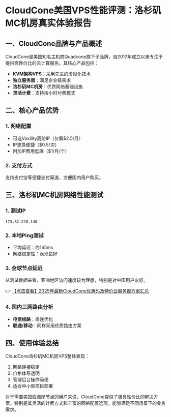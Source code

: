 # CloudCone美国VPS性能评测：洛杉矶MC机房真实体验报告

## 一、CloudCone品牌与产品概述

CloudCone是美国知名主机商Quadcone旗下子品牌，自2017年成立以来专注于提供高性价比的云计算服务。其核心产品包括：

- **KVM架构VPS**：采用先进的虚拟化技术
- **独立服务器**：满足企业级需求
- **洛杉矶MC机房**：优质网络基础设施
- **灵活计费**：支持按小时付费模式

## 二、核心产品优势

### 1. 网络配置
- 可选Voxility高防IP（仅需$2.5/月）
- IP更换便捷（$0.5/次）
- 附加IP费用低廉（$1/月/个）

### 2. 支付方式
支持支付宝等便捷支付渠道，方便国内用户购买。

## 三、洛杉矶MC机房网络性能测试

### 1. 测试IP
`173.82.220.148`

### 2. 本地Ping测试
- 平均延迟：约165ms
- 网络稳定性：表现良好

### 3. 全球节点延迟
从测试数据来看，亚洲地区访问速度较为理想，特别是对中国用户友好。

👉 [【点击查看】2025年最新CloudCone优惠码及特价云服务器方案汇总](https://bit.ly/Cloudcone)

### 4. 国内三网路由分析
- **电信线路**：直连优化
- **联通/移动**：同样采用优质路由方案

## 四、使用体验总结

CloudCone洛杉矶MC机房VPS整体表现：
1. 网络连接稳定
2. 价格体系透明
3. 管理后台操作简便
4. 适合中小型项目部署

对于需要美国西海岸节点的用户来说，CloudCone提供了极具性价比的解决方案。特别是其灵活的计费方式和丰富的网络配置选项，能够满足不同场景下的业务需求。